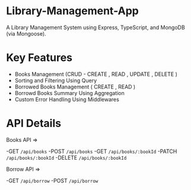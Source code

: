 # Library-Management-App
A Library Management System using Express, TypeScript, and MongoDB (via Mongoose).


#  Key Features
- Books Management (CRUD - CREATE , READ , UPDATE , DELETE )
- Sorting and Filtering Using Query
- Borrowed Books Management ( CREATE , READ )
- Borrowd Books Summary Using Aggregation
- Custom Error Handling Using Middlewares

# API Details
Books API =>

-GET `/api/books`
-POST `/api/books`
-GET `/api/books/:bookId`
-PATCH `/api/books/:bookId`
-DELETE `/api/books/:bookId`

Borrow API =>

-GET `/api/borrow`
-POST `/api/borrow`


